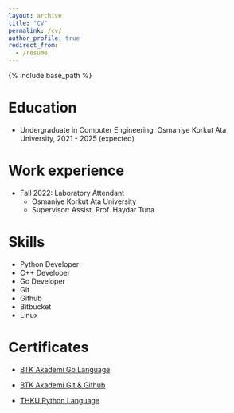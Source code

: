 ```yaml
---
layout: archive
title: "CV"
permalink: /cv/
author_profile: true
redirect_from:
  - /resume
---
```


{% include base_path %}

Education
======
* Undergraduate in Computer Engineering, Osmaniye Korkut Ata University, 2021 - 2025 (expected)

Work experience
======
* Fall 2022: Laboratory Attendant
  * Osmaniye Korkut Ata University
  * Supervisor: Assist. Prof. Haydar Tuna
  
Skills
======
* Python Developer
* C++ Developer
* Go Developer
* Git 
* Github
* Bitbucket
* Linux

Certificates
======
* [BTK Akademi Go Language](https://www.btkakademi.gov.tr/portal/certificate/validate?certificateId=kK1hVBnOwx)

* [BTK Akademi Git & Github](https://www.btkakademi.gov.tr/portal/certificate/validate?certificateId=9XrtqZk1oy)

* [THKU Python Language](THKU-BT-PYTHON-0598)

<!--
Publications
======
  <ul>{% for post in site.publications %}
    {% include archive-single-cv.html %}
  {% endfor %}</ul>
  
Talks
======
  <ul>{% for post in site.talks %}
    {% include archive-single-talk-cv.html %}
  {% endfor %}</ul>
  
Teaching
======
  <ul>{% for post in site.teaching %}
    {% include archive-single-cv.html %}
  {% endfor %}</ul>

-->

<!--
Service and leadership
======
* Currently signed in to 43 different slack teams
-->